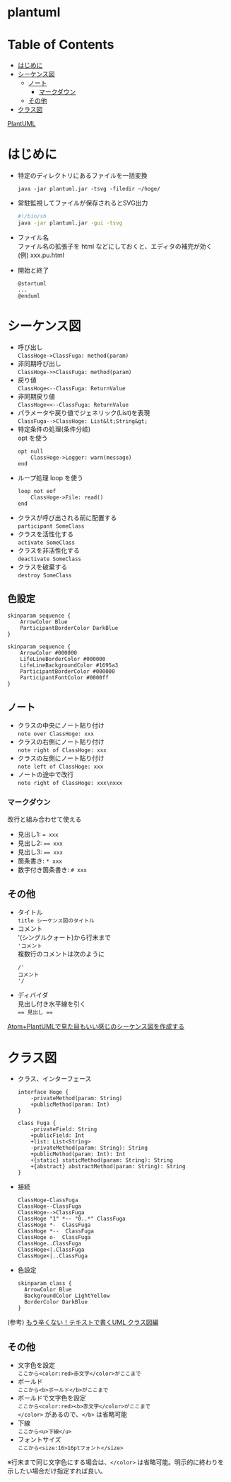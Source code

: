 # plantuml

Table of Contents
=================

* [はじめに](#はじめに)
* [シーケンス図](#シーケンス図)
   * [ノート](#ノート)
      * [マークダウン](#マークダウン)
   * [その他](#その他)
* [クラス図](#クラス図)

[PlantUML](http://plantuml.com/)

# はじめに
* 特定のディレクトリにあるファイルを一括変換  
  ```
  java -jar plantuml.jar -tsvg -filedir ~/hoge/
  ```
* 常駐監視してファイルが保存されるとSVG出力  
  ```bash
  #!/bin/sh
  java -jar plantuml.jar -gui -tsvg
  ```
* ファイル名  
ファイル名の拡張子を html などにしておくと、エディタの補完が効く  
(例) xxx.pu.html

* 開始と終了  
  ```
  @startuml
  ...
  @enduml
  ```

# シーケンス図
* 呼び出し  
  `ClassHoge->ClassFuga: method(param)`
* 非同期呼び出し  
  `ClassHoge->>ClassFuga: method(param)`
* 戻り値  
  `ClassHoge<--ClassFuga: ReturnValue`
* 非同期戻り値  
  `ClassHoge<<--ClassFuga: ReturnValue`
* パラメータや戻り値でジェネリック(List<String>)を表現  
  `ClassFuga-->ClassHoge: List&lt;String&gt;`
* 特定条件の処理(条件分岐)  
opt を使う
  ```
  opt null
      ClassHoge->Logger: warn(message)
  end
  ```
* ループ処理
loop を使う  
  ```
  loop not eof
      ClassHoge->File: read()
  end
  ```
* クラスが呼び出される前に配置する  
`participant SomeClass`
* クラスを活性化する  
`activate SomeClass`
* クラスを非活性化する  
`deactivate SomeClass`
* クラスを破棄する  
`destroy SomeClass`


## 色設定
```
skinparam sequence {
    ArrowColor Blue
    ParticipantBorderColor DarkBlue
}
```
```
skinparam sequence {
    ArrowColor #000000
    LifeLineBorderColor #000000
    LifeLineBackgroundColor #1695a3
    ParticipantBorderColor #000000
    ParticipantFontColor #0000ff
}
```

## ノート
* クラスの中央にノート貼り付け  
  `note over ClassHoge: xxx`
* クラスの右側にノート貼り付け  
  `note right of ClassHoge: xxx`
* クラスの左側にノート貼り付け  
  `note left of ClassHoge: xxx`
* ノートの途中で改行  
  `note right of ClassHoge: xxx\nxxx`

### マークダウン
改行と組み合わせて使える
* 見出し1: `= xxx`
* 見出し2: `== xxx`
* 見出し3: `== xxx`
* 箇条書き: `* xxx`
* 数字付き箇条書き: `# xxx`


## その他
* タイトル  
  `title シーケンス図のタイトル`
* コメント  
'(シングルクォート)から行末まで  
  `'コメント`  
複数行のコメントは次のように
  ```
  /'
  コメント
  '/
  ```
* ディバイダ  
見出し付き水平線を引く  
`== 見出し ==`

[Atom+PlantUMLで見た目もいい感じのシーケンス図を作成する](https://qiita.com/k_nakayama/items/77ca73753ebd049a66de)

# クラス図
* クラス、インターフェース
  ```
  interface Hoge {
      -privateMethod(param: String)
      +publicMethod(param: Int)
  }

  class Fuga {
      -privateField: String
      +publicField: Int
      +list: List<String>
      -privateMethod(param: String): String
      +publicMethod(param: Int): Int
      +{static} staticMethod(param: String): String
      +{abstract} abstractMethod(param: String): String
  }
  ```

* 接続  
  ```
  ClassHoge-ClassFuga
  ClassHoge--ClassFuga
  ClassHoge-->ClassFuga
  ClassHoge "1" *-- "0..*" ClassFuga
  ClassHoge *-  ClassFuga
  ClassHoge *--  ClassFuga
  ClassHoge o-  ClassFuga
  ClassHoge..ClassFuga
  ClassHoge<|.ClassFuga
  ClassHoge<|..ClassFuga
  ```

* 色設定  
  ```
  skinparam class {
    ArrowColor Blue
    BackgroundColor LightYellow
    BorderColor DarkBlue
  }
  ```

(参考) [もう辛くない！テキストで書くUML クラス図編](https://qiita.com/ykawakami/items/f6688b845945669f0ce5)

## その他
  
* 文字色を設定  
  `ここから<color:red>赤文字</color>がここまで`
* ボールド  
  `ここから<b>ボールド</b>がここまで`
* ボールドで文字色を設定  
  `ここから<color:red><b>赤文字</color>がここまで`  
  `</color>` があるので、`</b>` は省略可能
* 下線  
  `ここから<u>下線</u>`
* フォントサイズ  
  `ここから<size:16>16ptフォント</size>`

※行末まで同じ文字色にする場合は、`</color>` は省略可能。明示的に終わりを示したい場合だけ指定すれば良い。
